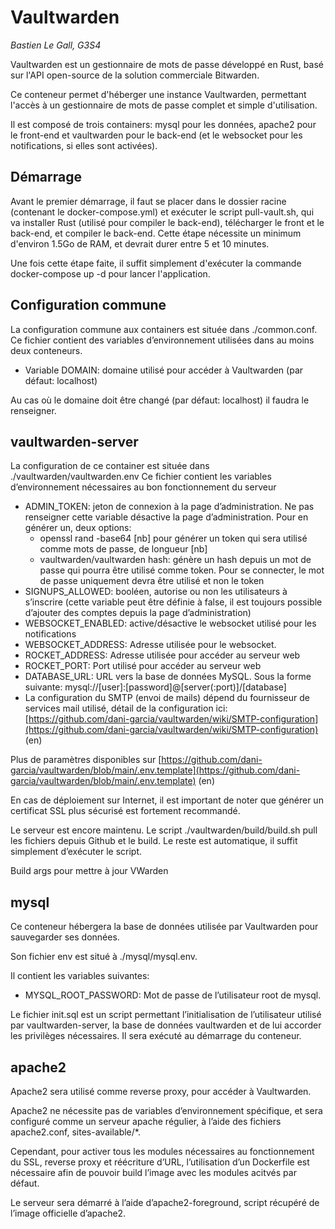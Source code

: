 # Vaultwarden

*Bastien Le Gall, G3S4*

Vaultwarden est un gestionnaire de mots de passe développé en Rust, basé sur l'API open-source de la solution commerciale Bitwarden. 

Ce conteneur permet d'héberger une instance Vaultwarden, permettant l'accès à un gestionnaire de mots de passe complet et simple d'utilisation.

Il est composé de trois containers: mysql pour les données, apache2 pour le front-end et vaultwarden pour le back-end (et le websocket pour les notifications, si elles sont activées).

## Démarrage

Avant le premier démarrage, il faut se placer dans le dossier racine (contenant le docker-compose.yml) et exécuter le script pull-vault.sh, qui va installer Rust (utilisé pour compiler le back-end), télécharger le front et le back-end, et compiler le back-end. Cette étape nécessite un minimum d'environ 1.5Go de RAM, et devrait durer entre 5 et 10 minutes.

Une fois cette étape faite, il suffit simplement d'exécuter la commande docker-compose up -d pour lancer l'application. 

## Configuration commune

La configuration commune aux containers est située dans ./common.conf.
Ce fichier contient des variables d’environnement utilisées dans au moins deux conteneurs.

- Variable DOMAIN: domaine utilisé pour accéder à Vaultwarden (par défaut: localhost)

Au cas où le domaine doit être changé (par défaut: localhost) il faudra le renseigner. 

## vaultwarden-server

La configuration de ce container est située dans ./vaultwarden/vaultwarden.env
Ce fichier contient les variables d’environnement nécessaires au bon fonctionnement du serveur

- ADMIN_TOKEN: jeton de connexion à la page d’administration. Ne pas renseigner cette variable désactive la page d’administration. Pour en générer un, deux options:
    - openssl rand -base64 [nb] pour générer un token qui sera utilisé comme mots de passe, de longueur [nb]
    - vaultwarden/vaultwarden hash: génère un hash depuis un mot de passe qui pourra être utilisé comme token. Pour se connecter, le mot de passe uniquement devra être utilisé et non le token
- SIGNUPS_ALLOWED: booléen, autorise ou non les utilisateurs à s’inscrire (cette variable peut être définie à false, il est toujours possible d’ajouter des comptes depuis la page d’administration)
- WEBSOCKET_ENABLED: active/désactive le websocket utilisé pour les notifications
- WEBSOCKET_ADDRESS: Adresse utilisée pour le websocket.
- ROCKET_ADDRESS: Adresse utilisée pour accéder au serveur web
- ROCKET_PORT: Port utilisé pour accéder au serveur web
- DATABASE_URL: URL vers la base de données MySQL. Sous la forme suivante: 
mysql://[user]:[password]@[server(:port)]/[database]
- La configuration du SMTP (envoi de mails) dépend du fournisseur de services mail utilisé, détail de la configuration ici: [https://github.com/dani-garcia/vaultwarden/wiki/SMTP-configuration](https://github.com/dani-garcia/vaultwarden/wiki/SMTP-configuration) (en)

Plus de paramètres disponibles sur [https://github.com/dani-garcia/vaultwarden/blob/main/.env.template](https://github.com/dani-garcia/vaultwarden/blob/main/.env.template) (en)

En cas de déploiement sur Internet, il est important de noter que générer un certificat SSL plus sécurisé est fortement recommandé.

Le serveur est encore maintenu. Le script ./vaultwarden/build/build.sh pull les fichiers depuis Github et le build. Le reste est automatique, il suffit simplement d’exécuter le script. 

Build args pour mettre à jour VWarden

## mysql

Ce conteneur hébergera la base de données utilisée par Vaultwarden pour sauvegarder ses données. 

Son fichier env est situé à ./mysql/mysql.env.

Il contient les variables suivantes:

- MYSQL_ROOT_PASSWORD: Mot de passe de l’utilisateur root de mysql.

Le fichier init.sql est un script permettant l’initialisation de l’utilisateur utilisé par vaultwarden-server, la base de données vaultwarden et de lui accorder les privilèges nécessaires. Il sera exécuté au démarrage du conteneur.

## apache2

Apache2 sera utilisé comme reverse proxy, pour accéder à Vaultwarden.

Apache2 ne nécessite pas de variables d’environnement spécifique, et sera configuré comme un serveur apache régulier, à l’aide des fichiers apache2.conf, sites-available/*.

Cependant, pour activer tous les modules nécessaires au fonctionnement du SSL, reverse proxy et réécriture d’URL, l’utilisation d’un Dockerfile est nécessaire afin de pouvoir build l’image avec les modules acitvés par défaut. 

Le serveur sera démarré à l’aide d’apache2-foreground, script récupéré de l’image officielle d’apache2.
